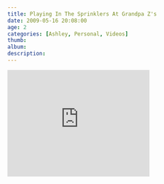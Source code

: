 ```yaml
---
title: Playing In The Sprinklers At Grandpa Z's
date: 2009-05-16 20:08:00
age: 2
categories: [Ashley, Personal, Videos]
thumb: 
album: 
description: 
---
```

<iframe height="240" src="https://skydrive.live.com/embed?cid=F443C8FEC5D6FFCE&amp;resid=F443C8FEC5D6FFCE%21200&amp;authkey=AInOXY8M3bPYJbc" frameborder="0" width="320" scrolling="no"></iframe>
